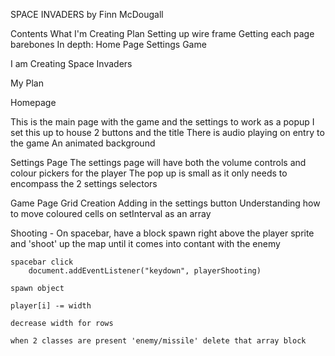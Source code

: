 SPACE INVADERS
by Finn McDougall

Contents
What I'm Creating
Plan
    Setting up wire frame
    Getting each page barebones
In depth:
Home Page
Settings
Game



I am Creating Space Invaders


My Plan



Homepage

This is the main page with the game and the settings to work as a popup
I set this up to house 2 buttons and the title
There is audio playing on entry to the game
An animated background



Settings Page
The settings page will have both the volume controls and colour pickers for the player
The pop up is small as it only needs to encompass the 2 settings selectors  

Game Page
Grid Creation
Adding in the settings button
Understanding how to move coloured cells on setInterval as an array

Shooting -
    On spacebar, have a block spawn right above the player sprite and 'shoot' up the map until it comes into contant with the enemy

    spacebar click
        document.addEventListener("keydown", playerShooting)

    spawn object

    player[i] -= width
    
    decrease width for rows
    
    when 2 classes are present 'enemy/missile' delete that array block